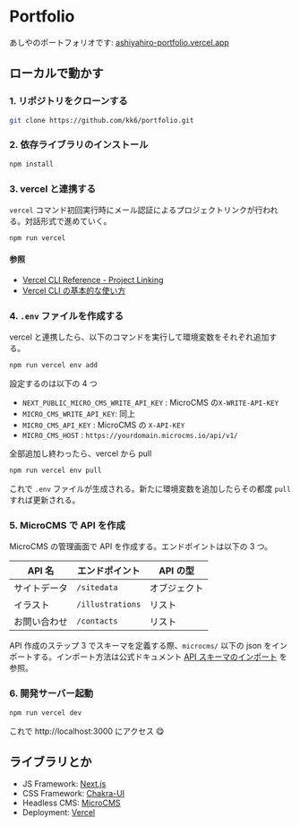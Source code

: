 # Portfolio

あしやのポートフォリオです: [ashiyahiro-portfolio.vercel.app](https://ashiyahiro-portfolio.vercel.app/)

## ローカルで動かす

### 1. リポジトリをクローンする

```bash
git clone https://github.com/kk6/portfolio.git
```

### 2. 依存ライブラリのインストール

```bash
npm install
```

### 3. vercel と連携する

`vercel` コマンド初回実行時にメール認証によるプロジェクトリンクが行われる。対話形式で進めていく。

```bash
npm run vercel
```

#### 参照

- [Vercel CLI Reference - Project Linking](https://vercel.com/docs/cli#commands/overview/project-linking)
- [Vercel CLI の基本的な使い方](https://blog.kimizuy.dev/posts/how-to-use-vercel-cli)

### 4. `.env` ファイルを作成する

vercel と連携したら、以下のコマンドを実行して環境変数をそれぞれ追加する。

```bash
npm run vercel env add
```

設定するのは以下の 4 つ

- `NEXT_PUBLIC_MICRO_CMS_WRITE_API_KEY` : MicroCMS の`X-WRITE-API-KEY`
- `MICRO_CMS_WRITE_API_KEY`: 同上
- `MICRO_CMS_API_KEY` : MicroCMS の `X-API-KEY`
- `MICRO_CMS_HOST` : `https://yourdomain.microcms.io/api/v1/`

全部追加し終わったら、vercel から pull

```bash
npm run vercel env pull
```

これで `.env` ファイルが生成される。新たに環境変数を追加したらその都度 `pull` すれば更新される。

### 5. MicroCMS で API を作成

MicroCMS の管理画面で API を作成する。エンドポイントは以下の 3 つ。

| API 名       | エンドポイント   | API の型     |
| ------------ | ---------------- | ------------ |
| サイトデータ | `/sitedata`      | オブジェクト |
| イラスト     | `/illustrations` | リスト       |
| お問い合わせ | `/contacts`      | リスト       |

API 作成のステップ 3 でスキーマを定義する際、`microcms/` 以下の json をインポートする。インポート方法は公式ドキュメント [API スキーマのインポート](https://document.microcms.io/manual/export-and-import-api-schema#hf95e7cc83a) を参照。

### 6. 開発サーバー起動

```bash
npm run vercel dev
```

これで http://localhost:3000 にアクセス 😋

## ライブラリとか

- JS Framework: [Next.js](https://nextjs.org/)
- CSS Framework: [Chakra-UI](https://chakra-ui.com/)
- Headless CMS: [MicroCMS](https://microcms.io/)
- Deployment: [Vercel](https://vercel.com/)
